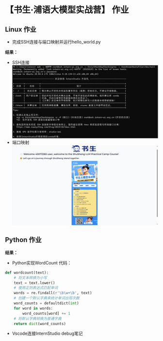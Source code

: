 # 【书生·浦语大模型实战营】 作业
## Linux 作业
* 完成SSH连接与端口映射并运行hello_world.py

**结果：**  
* SSH连接
![alt](homeworkpage/SSH.png)
* 端口映射
![alt](homeworkpage/端口映射.png)

## Python 作业
**结果：**
* Python实现WordCount
代码：
```python
def wordcount(text):
    # 将文本转换为小写
    text = text.lower()
    # 使用正则表达式匹配单词
    words = re.findall(r'\b\w+\b', text)
    # 创建一个默认字典来统计单词出现次数
    word_counts = defaultdict(int)
    for word in words:
        word_counts[word] += 1
    # 将默认字典转换为普通字典
    return dict(word_counts)
```


* Vscode连接InternStudio debug笔记
